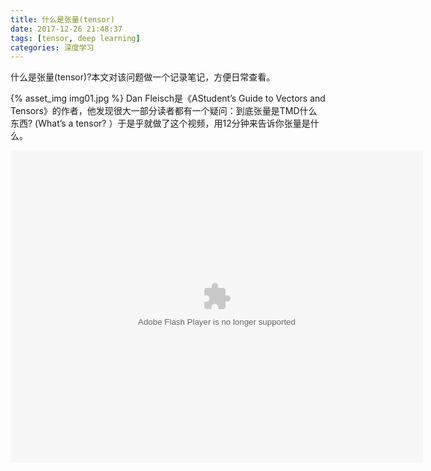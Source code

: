 ```yaml
---
title: 什么是张量(tensor)
date: 2017-12-26 21:48:37
tags: [tensor, deep learning]
categories: 深度学习
---
```


什么是张量(tensor)?本文对该问题做一个记录笔记，方便日常查看。
<!-- more -->

{% asset_img img01.jpg %}
Dan Fleisch是《AStudent’s Guide to Vectors and Tensors》的作者，他发现很大一部分读者都有一个疑问：到底张量是TMD什么东西? (What’s a tensor? ）于是乎就做了这个视频，用12分钟来告诉你张量是什么。

<embed height="500" width="660" quality="high" allowfullscreen="true" type="application/x-shockwave-flash" src="//static.hdslb.com/miniloader.swf" flashvars="aid=10852829&page=1" pluginspage="//www.adobe.com/shockwave/download/download.cgi?P1_Prod_Version=ShockwaveFlash"></embed>
